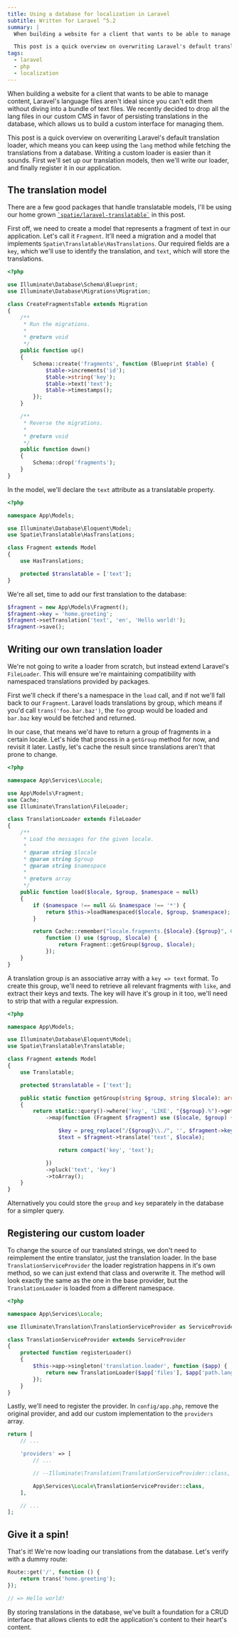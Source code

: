 ```yaml
---
title: Using a database for localization in Laravel
subtitle: Written for Laravel ^5.2
summary: |
  When building a website for a client that wants to be able to manage content, Laravel's language files aren't ideal since you can't edit them without diving into a bundle of text files. We recently decided to drop all the lang files in our custom CMS in favor of persisting translations in the database, which allows us to build a custom interface for managing them.

  This post is a quick overview on overwriting Laravel's default translation loader, which means you can keep using the `lang` method while fetching the translations from a database. Writing a custom loader is easier than it sounds. First we'll set up our translation models, then we'll write our loader, and finally register it in our application.
tags:
  - laravel
  - php
  - localization
---
```


When building a website for a client that wants to be able to manage content, Laravel's language files aren't ideal since you can't edit them without diving into a bundle of text files. We recently decided to drop all the lang files in our custom CMS in favor of persisting translations in the database, which allows us to build a custom interface for managing them.

This post is a quick overview on overwriting Laravel's default translation loader, which means you can keep using the `lang` method while fetching the translations from a database. Writing a custom loader is easier than it sounds. First we'll set up our translation models, then we'll write our loader, and finally register it in our application.

## The translation model

<aside>
There are a few good packages that handle translatable models, I'll be using our home grown <a href="https://github.com/spatie/laravel-translatable"><code>`spatie/laravel-translatable`</code></a> in this post.
</aside>

First off, we need to create a model that represents a fragment of text in our application. Let's call it `Fragment`. It'll need a migration and a model that implements `Spatie\Translatable\HasTranslations`. Our required fields are a `key`, which we'll use to identify the translation, and `text`, which will store the translations.

```php
<?php

use Illuminate\Database\Schema\Blueprint;
use Illuminate\Database\Migrations\Migration;

class CreateFragmentsTable extends Migration
{
    /**
     * Run the migrations.
     *
     * @return void
     */
    public function up()
    {
        Schema::create('fragments', function (Blueprint $table) {
            $table->increments('id');
            $table->string('key');
            $table->text('text');
            $table->timestamps();
        });
    }

    /**
     * Reverse the migrations.
     *
     * @return void
     */
    public function down()
    {
        Schema::drop('fragments');
    }
}
```

In the model, we'll declare the `text` attribute as a translatable property.

```php
<?php

namespace App\Models;

use Illuminate\Database\Eloquent\Model;
use Spatie\Translatable\HasTranslations;

class Fragment extends Model
{
    use HasTranslations;

    protected $translatable = ['text'];
}
```

We're all set, time to add our first translation to the database:

```php
$fragment = new App\Models\Fragment();
$fragment->key = 'home.greeting';
$fragment->setTranslation('text', 'en', 'Hello world!');
$fragment->save();
```

## Writing our own translation loader

We're not going to write a loader from scratch, but instead extend Laravel's `FileLoader`. This will ensure we're maintaining compatibility with namespaced translations provided by packages.

First we'll check if there's a namespace in the `load` call, and if not we'll fall back to our `Fragment`. Laravel loads translations by group, which means if you'd call `trans('foo.bar.baz')`, the `foo` group would be loaded and `bar.baz` key would be fetched and returned.

In our case, that means we'd have to return a group of fragments in a certain locale. Let's hide that process in a `getGroup` method for now, and revisit it later. Lastly, let's cache the result since translations aren't that prone to change.

```php
<?php

namespace App\Services\Locale;

use App\Models\Fragment;
use Cache;
use Illuminate\Translation\FileLoader;

class TranslationLoader extends FileLoader
{
    /**
     * Load the messages for the given locale.
     *
     * @param string $locale
     * @param string $group
     * @param string $namespace
     *
     * @return array
     */
    public function load($locale, $group, $namespace = null)
    {
        if ($namespace !== null && $namespace !== '*') {
            return $this->loadNamespaced($locale, $group, $namespace);
        }

        return Cache::remember("locale.fragments.{$locale}.{$group}", 60,
            function () use ($group, $locale) {
                return Fragment::getGroup($group, $locale);
            });
    }
}
```

A translation group is an associative array with a `key => text` format. To create this group, we'll need to retrieve all relevant fragments with `like`, and extract their keys and texts. The key will have it's group in it too, we'll need to strip that with a regular expression.

```php
<?php

namespace App\Models;

use Illuminate\Database\Eloquent\Model;
use Spatie\Translatable\Translatable;

class Fragment extends Model
{
    use Translatable;

    protected $translatable = ['text'];

    public static function getGroup(string $group, string $locale): array
    {
        return static::query()->where('key', 'LIKE', "{$group}.%")->get()
            ->map(function (Fragment $fragment) use ($locale, $group) {

                $key = preg_replace("/{$group}\\./", '', $fragment->key, 1);
                $text = $fragment->translate('text', $locale);

                return compact('key', 'text');

            })
            ->pluck('text', 'key')
            ->toArray();
    }
}
```

<aside>
Alternatively you could store the <code>group</code> and <code>key</code> separately in the database for a simpler query.
</aside>

## Registering our custom loader

To change the source of our translated strings, we don't need to reimplement the entire translator, just the translation loader. In the base `TranslationServiceProvider` the loader registration happens in it's own method, so we can just extend that class and overwrite it. The method will look exactly the same as the one in the base provider, but the `TranslationLoader` is loaded from a different namespace.

```php
<?php

namespace App\Services\Locale;

use Illuminate\Translation\TranslationServiceProvider as ServiceProvider;

class TranslationServiceProvider extends ServiceProvider
{
    protected function registerLoader()
    {
        $this->app->singleton('translation.loader', function ($app) {
            return new TranslationLoader($app['files'], $app['path.lang']);
        });
    }
}
```

Lastly, we'll need to register the provider. In `config/app.php`, remove the original provider, and add our custom implementation to the `providers` array.

```php
return [
    // ...

    'providers' => [
        // ...

        // --Illuminate\Translation\TranslationServiceProvider::class,

        App\Services\Locale\TranslationServiceProvider::class,
    ],

    // ...
];
```

## Give it a spin!

That's it! We're now loading our translations from the database. Let's verify with a dummy route:

```php
Route::get('/', function () {
    return trans('home.greeting');
});

// => Hello world!
```

By storing translations in the database, we've built a foundation for a CRUD interface that allows clients to edit the application's content to their heart's content.

